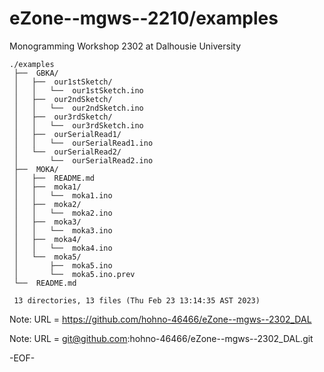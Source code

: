 # eZone--mgws--2210/examples

Monogramming Workshop 2302 at Dalhousie University

    ./examples
     ├──  GBKA/
     │   ├──  our1stSketch/
     │   │   └──  our1stSketch.ino
     │   ├──  our2ndSketch/
     │   │   └──  our2ndSketch.ino
     │   ├──  our3rdSketch/
     │   │   └──  our3rdSketch.ino
     │   ├──  ourSerialRead1/
     │   │   └──  ourSerialRead1.ino
     │   └──  ourSerialRead2/
     │       └──  ourSerialRead2.ino
     ├──  MOKA/
     │   ├──  README.md
     │   ├──  moka1/
     │   │   └──  moka1.ino
     │   ├──  moka2/
     │   │   └──  moka2.ino
     │   ├──  moka3/
     │   │   └──  moka3.ino
     │   ├──  moka4/
     │   │   └──  moka4.ino
     │   └──  moka5/
     │       ├──  moka5.ino
     │       └──  moka5.ino.prev
     └──  README.md
     
     13 directories, 13 files (Thu Feb 23 13:14:35 AST 2023)

Note: URL = https://github.com/hohno-46466/eZone--mgws--2302_DAL

Note: URL = git@github.com:hohno-46466/eZone--mgws--2302_DAL.git

-EOF-
